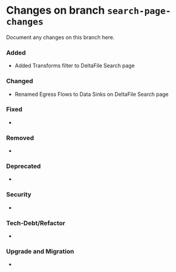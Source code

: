 # Changes on branch `search-page-changes`
Document any changes on this branch here.
### Added
- Added Transforms filter to DeltaFile Search page

### Changed
- Renamed Egress Flows to Data Sinks on DeltaFile Search page

### Fixed
- 

### Removed
- 

### Deprecated
- 

### Security
- 

### Tech-Debt/Refactor
- 

### Upgrade and Migration
- 
